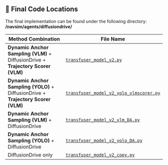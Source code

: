 ## 📁 Final Code Locations

The final implementation can be found under the following directory:
**/navsim/agents/diffusiondrive/**


| Method Combination                                                                 | File Name                                                                                                                      |
|------------------------------------------------------------------------------------|-------------------------------------------------------------------------------------------------------------------------------|
| **Dynamic Anchor Sampling (VLM)** + DiffusionDrive + **Trajectory Scorer (VLM)**  | [`transfuser_model_v2.py`](/navsim/agents/diffusiondrive/transfuser_model_v2.py)                           |
| **Dynamic Anchor Sampling (YOLO)** + DiffusionDrive + **Trajectory Scorer (VLM)** | [`transfuser_model_v2_yolo_vlmscorer.py`](/navsim/agents/diffusiondrive/transfuser_model_v2_yolo_vlmscorer.py) |
| **Dynamic Anchor Sampling (VLM)** + DiffusionDrive                                | [`transfuser_model_v2_vlm_DA.py`](/navsim/agents/diffusiondrive/transfuser_model_v2_vlm_DA.py)             |
| **Dynamic Anchor Sampling (YOLO)** + DiffusionDrive                               | [`transfuser_model_v2_yolo_DA.py`](/navsim/agents/diffusiondrive/transfuser_model_v2_yolo_DA.py)                 |
| DiffusionDrive only                                                               | [`transfuser_model_v2_copy.py`](/navsim/agents/diffusiondrive/transfuser_model_v2_copy.py)                 |
